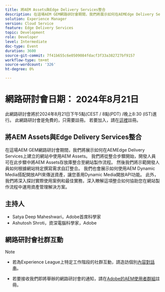 ```yaml
---
title: 將AEM Assets與Edge Delivery Services整合
description: 在這場AEM GEM網路研討會期間，我們將展示如何在AEMEdge Delivery Services上建立的網站中使用AEM Assets。  我們將從整合步驟開始，開發人員可在此步驟中將AEM Assets存放庫整合至網站製作流程。 然後我們將示範開發人員如何根據網站特定撰寫需求自訂整合。 我們也會展示如何使用AEM Dynamic Media搭配開放API來傳送資產，讓您善用Dynamic Media開放API功能。 此外，我們將深入探討實際使用案例和最佳實務，深入瞭解這項整合如何協助您在網站製作流程中運用資產管理解決方案。
solution: Experience Manager
version: Cloud Service
feature: Edge Delivery Services
topic: Development
role: Developer
level: Intermediate
doc-type: Event
duration: 3600
source-git-commit: 7f41b655c6e0509084fdacf3f33a382727bf9157
workflow-type: tm+mt
source-wordcount: '326'
ht-degree: 0%

---
```


# 網路研討會日期： 2024年8月21日

此網路研討會將於2024年8月21日下午5點(CEST / 8點(PDT) /晚上8:30 (IST)進行。
此網路研討會是免費的，只需要註冊。
若要加入，請在[這裡](https://adobe.ly/3LTT3hg)註冊。

## 將AEM Assets與Edge Delivery Services整合

在這場AEM GEM網路研討會期間，我們將展示如何在AEMEdge Delivery Services上建立的網站中使用AEM Assets。  我們將從整合步驟開始，開發人員可在此步驟中將AEM Assets存放庫整合至網站製作流程。 然後我們將示範開發人員如何根據網站特定撰寫需求自訂整合。 我們也會展示如何使用AEM Dynamic Media搭配開放API來傳送資產，讓您善用Dynamic Media開放API功能。 此外，我們將深入探討實際使用案例和最佳實務，深入瞭解這項整合如何協助您在網站製作流程中運用資產管理解決方案。

## 主持人

* Satya Deep Maheshwari，Adobe首席科學家
* Ashutosh Shroti，資深電腦科學家，Adobe

## 網路研討會社群互動

>[!NOTE]
>
>* 若為Experience League上特定工作階段的社群互動，請造訪個別[內容對話串](https://adobe.ly/4aCz0OE)。
>
>* 若要接收我們即將舉辦的網路研討會的通知，請在[Adobe的AEM使用者群組](https://aem-augs.adobe.com/)註冊。
